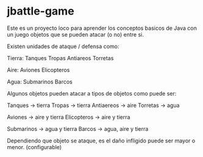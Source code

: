 jbattle-game
====================

Este es un proyecto loco para aprender los conceptos basicos de Java con un juego objetos que se pueden atacar (o no) entre si.

Existen unidades de ataque / defensa como:

Tierra:
Tanques
Tropas
Antiareos
Torretas

Aire:
Aviones
Elicopteros

Agua:
Submarinos
Barcos

Algunos objetos pueden atacar a tipos de objetos como puede ser:

Tanques -> tierra
Tropas -> tierra
Antiaereos -> aire
Torretas -> agua 

Aviones -> aire y tierra
Elicopteros -> aire y tierra

Submarinos -> agua y tierra
Barcos -> agua, aire y tierra

Dependiendo que objeto se ataque, es el daño infligido puede ser mayor o menor. (configurable)

